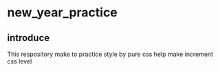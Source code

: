 # new_year_practice

## introduce

This respository make to practice style by pure css help make increment css level
